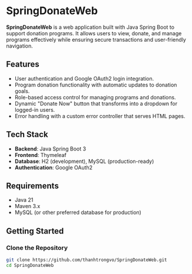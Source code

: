 # SpringDonateWeb  

**SpringDonateWeb** is a web application built with Java Spring Boot to support donation programs. It allows users to view, donate, and manage programs effectively while ensuring secure transactions and user-friendly navigation.  

## Features  
- User authentication and Google OAuth2 login integration.  
- Program donation functionality with automatic updates to donation goals.  
- Role-based access control for managing programs and donations.  
- Dynamic "Donate Now" button that transforms into a dropdown for logged-in users.  
- Error handling with a custom error controller that serves HTML pages.  

## Tech Stack  
- **Backend**: Java Spring Boot 3  
- **Frontend**: Thymeleaf  
- **Database**: H2 (development), MySQL (production-ready)  
- **Authentication**: Google OAuth2  

## Requirements  
- Java 21  
- Maven 3.x  
- MySQL (or other preferred database for production)  

## Getting Started  

### Clone the Repository  
```bash  
git clone https://github.com/thanhtrongvo/SpringDonateWeb.git  
cd SpringDonateWeb  
